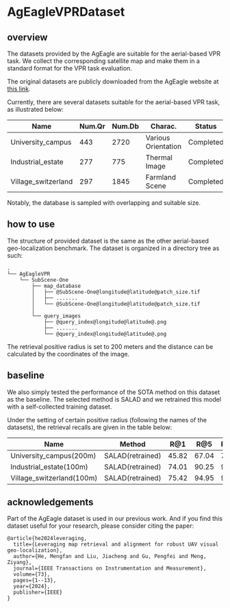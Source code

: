 # AgEagleVPRDataset

## overview
The datasets provided by the AgEagle are suitable for the aerial-based VPR task. We collect the corresponding satellite map and make them in a standard format for the VPR task evaluation.

The original datasets are publicly downloaded from the AgEagle website at [this link](https://ageagle.com/resources/?filter_by=data-set). 

Currently, there are several datasets suitable for the aerial-based VPR task, as illustrated below:

| Name | Num.Qr | Num.Db | Charac. | Status | 
|---------|---------|---------|---------|---------|
| University_campus   | 443  | 2720  | Various Orientation  | Completed |
| Industrial_estate   | 277  | 775  | Thermal Image   | Completed |
| Village_switzerland   | 297  | 1845  | Farmland Scene   | Completed |

Notably, the database is sampled with overlapping and suitable size.


## how to use
The structure of provided dataset is the same as the other aerial-based geo-localization benchmark. The dataset is organized in a directory tree as such:

```
.
└── AgEagleVPR
    └── SubScene-One
        ├── map_database
        │   ├── @SubScene-One@longitude@latitude@patch_size.tif
        │   ├── .......    
        │   └── @SubScene-One@longitude@latitude@patch_size.tif
        │
        └── query_images
            ├── @query_index@longitude@latitude@.png
            ├── .......    
            └── @query_index@longitude@latitude@.png
```

The retrieval positive radius is set to 200 meters and the distance can be calculated by the coordinates of the image.

## baseline
We also simply tested the performance of the SOTA method on this dataset as the baseline. The selected method is SALAD and we retrained this model with a self-collected training dataset.

Under the setting of certain positive radius (following the names of the datasets), the retrieval recalls are given in the table below:

| Name | Method | R@1 | R@5 | R@10 |
|---------|---------|---------|---------|---------|
| University_campus(200m)   | SALAD(retrained)   | 45.82 | 67.04 | 75.85 |
| Industrial_estate(100m)   | SALAD(retrained)   | 74.01 | 90.25 | 93.14 |
| Village_switzerland(100m)   | SALAD(retrained)   | 75.42 | 94.95 | 97.98 |

## acknowledgements
Part of the AgEagle dataset is used in our previous work. And if you find this dataset useful for your research, please consider citing the paper:
```
@article{he2024leveraging,
  title={Leveraging map retrieval and alignment for robust UAV visual geo-localization},
  author={He, Mengfan and Liu, Jiacheng and Gu, Pengfei and Meng, Ziyang},
  journal={IEEE Transactions on Instrumentation and Measurement},
  volume={73},
  pages={1--13},
  year={2024},
  publisher={IEEE}
}
```

